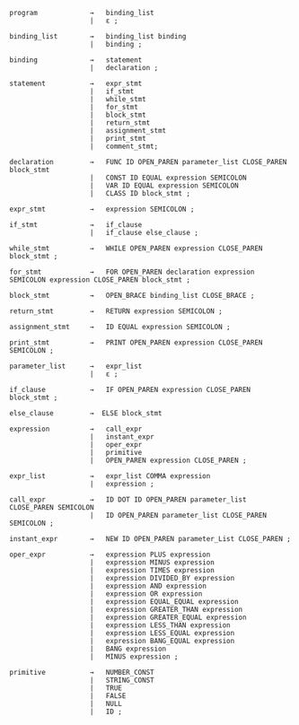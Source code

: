     program             →   binding_list
                        |   ε ;

    binding_list        →   binding_list binding
                        |   binding ;

    binding             →   statement
                        |   declaration ;

    statement           →   expr_stmt
                        |   if_stmt
                        |   while_stmt
                        |   for_stmt
                        |   block_stmt
                        |   return_stmt
                        |   assignment_stmt 
                        |   print_stmt 
                        |   comment_stmt;

    declaration         →   FUNC ID OPEN_PAREN parameter_list CLOSE_PAREN block_stmt
                        |   CONST ID EQUAL expression SEMICOLON
                        |   VAR ID EQUAL expression SEMICOLON
                        |   CLASS ID block_stmt ;

    expr_stmt           →   expression SEMICOLON ;

    if_stmt             →   if_clause
                        |   if_clause else_clause ;

    while_stmt          →   WHILE OPEN_PAREN expression CLOSE_PAREN block_stmt ;

    for_stmt            →   FOR OPEN_PAREN declaration expression SEMICOLON expression CLOSE_PAREN block_stmt ;

    block_stmt          →   OPEN_BRACE binding_list CLOSE_BRACE ;

    return_stmt         →   RETURN expression SEMICOLON ;

    assignment_stmt     →   ID EQUAL expression SEMICOLON ;

    print_stmt          →   PRINT OPEN_PAREN expression CLOSE_PAREN SEMICOLON ;

    parameter_list      →   expr_list
                        |   ε ;

    if_clause           →   IF OPEN_PAREN expression CLOSE_PAREN block_stmt ;

    else_clause         →  ELSE block_stmt

    expression          →   call_expr
                        |   instant_expr
                        |   oper_expr
                        |   primitive 
                        |   OPEN_PAREN expression CLOSE_PAREN ;

    expr_list           →   expr_list COMMA expression
                        |   expression ;

    call_expr           →   ID DOT ID OPEN_PAREN parameter_list CLOSE_PAREN SEMICOLON
                        |   ID OPEN_PAREN parameter_list CLOSE_PAREN SEMICOLON ;

    instant_expr        →   NEW ID OPEN_PAREN parameter_List CLOSE_PAREN ;

    oper_expr           →   expression PLUS expression
                        |   expression MINUS expression
                        |   expression TIMES expression
                        |   expression DIVIDED_BY expression
                        |   expression AND expression
                        |   expression OR expression
                        |   expression EQUAL_EQUAL expression
                        |   expression GREATER_THAN expression
                        |   expression GREATER_EQUAL expression
                        |   expression LESS_THAN expression
                        |   expression LESS_EQUAL expression
                        |   expression BANG_EQUAL expression
                        |   BANG expression
                        |   MINUS expression ;

    primitive           →   NUMBER_CONST
                        |   STRING_CONST
                        |   TRUE
                        |   FALSE
                        |   NULL
                        |   ID ;

